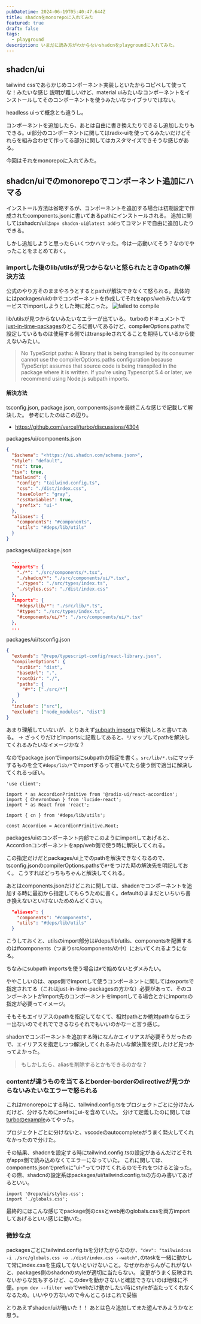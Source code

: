 ```yaml
---
pubDatetime: 2024-06-19T05:40:47.644Z
title: shadcnをmonorepoに入れてみた
featured: true
draft: false
tags:
  - playground
description: いまだに読み方がわからないshadcnをplaygroundに入れてみた。
---
```


## shadcn/ui

tailwind cssであらかじめコンポーネント実装しといたからコピペして使ってな！みたいな感じ
説明が難しいけど、material uiみたいなコンポーネントをインストールしてそのコンポーネントを使うみたいなライブラリではない。

headless uiって概念とも違うし。

コンポーネントを追加したら、あとは自由に書き換えたりできるし追加したりもできる。ui部分のコンポーネントに関してはradix-uiを使ってるみたいだけどそれらを組み合わせて作ってる部分に関してはカスタマイズできそうな感じがある。

今回はそれをmonorepoに入れてみた。

## shadcn/uiでのmonorepoでコンポーネント追加にハマる

インストール方法は省略するが、コンポーネントを追加する場合は初期設定で作成されたcomponents.jsonに書いてあるpathにインストールされる。
追加に関してはshadcn/uiは`npx shadcn-ui@latest add`ってコマンドで自由に追加したりできる。

しかし追加しようと思ったらいくつかハマった。今は一応動いてそう？なのでやったことをまとめておく。

### importした後のlib/utilsが見つからないと怒られたときのpathの解決方法

公式のやり方そのままやろうとするとpathが解決できなくて怒られる。具体的にはpackages/uiの中でコンポーネントを作成してそれをapps/webみたいなサービスでimportしようとした時に起こった。
![failed to compile](https://gyazo.com/e2cb4b832e82692e96d1d6410bb6d432.png)

lib/utilsが見つからないみたいなエラーが出ている。
turboのドキュメントで[just-in-time-packages](https://turbo.build/repo/docs/core-concepts/internal-packages#just-in-time-packages)のところに書いてあるけど、compilerOptions.pathsで設定しているものは使用する側ではtranspileされてることを期待しているから使えないみたい。

> No TypeScript paths: A library that is being transpiled by its consumer cannot use the compilerOptions.paths configuration because TypeScript assumes that source code is being transpiled in the package where it is written. If you're using Typescript 5.4 or later, we recommend using Node.js subpath imports.

#### 解決方法

tsconfig.json, package.json, components.jsonを最終こんな感じで記載して解決した。
参考にしたのはこの辺り。

- <https://github.com/vercel/turbo/discussions/4304>

packages/ui/components.json

```packages/ui/components.json
{
  "$schema": "<https://ui.shadcn.com/schema.json>",
  "style": "default",
  "rsc": true,
  "tsx": true,
  "tailwind": {
    "config": "tailwind.config.ts",
    "css": "./dist/index.css",
    "baseColor": "gray",
    "cssVariables": true,
    "prefix": "ui-"
  },
  "aliases": {
    "components": "#components",
    "utils": "#deps/lib/utils"
  }
}
```

packages/ui/package.json

```packages/ui/package.json
  ...
  "exports": {
    "./*": "./src/components/*.tsx",
    "./shadcn/*": "./src/components/ui/*.tsx",
    "./types": "./src/types/index.ts",
    "./styles.css": "./dist/index.css"
  },
  "imports": {
    "#deps/lib/*": "./src/lib/*.ts",
    "#types": "./src/types/index.ts",
    "#components/ui/*": "./src/components/ui/*.tsx"
  },
  ...
```

packages/ui/tsconfig.json

```packages/ui/tsconfig.json
{
  "extends": "@repo/typescript-config/react-library.json",
  "compilerOptions": {
    "outDir": "dist",
    "baseUrl": ".",
    "rootDir": "./",
    "paths": {
      "#*": ["./src/*"]
    }
  },
  "include": ["src"],
  "exclude": ["node_modules", "dist"]
}
```

あまり理解していないが、とりあえず[subpath imports](https://devblogs.microsoft.com/typescript/announcing-typescript-5-4/#auto-import-support-for-subpath-imports)で解決しろと書いてある。
→ ざっくりだけどimportsに記載してあると、リマップしてpathを解決してくれるみたいなイメージかな？

なのでpackage.jsonでimportsにsubpathの指定を書く。`src/lib/*.ts`にマッチするものを全て`#deps/lib/*`でimportするって書いてたら使う側で適当に解決してくれるっぽい。

```packages/ui/components/ui/accordion.tsx
'use client';

import * as AccordionPrimitive from '@radix-ui/react-accordion';
import { ChevronDown } from 'lucide-react';
import * as React from 'react';

import { cn } from '#deps/lib/utils';

const Accordion = AccordionPrimitive.Root;
```

packages/uiのコンポーネント内部でこのようにimportしてあげると、Accordionコンポーネントをapp/web側で使う時に解決してくれる。

この指定だけだとpackages/ui上でのpathを解決できなくなるので、tsconfig.jsonのcompilerOptions.pathsで`#*`をつけた時の解決先を明記しておく。
こうすればどっちもちゃんと解決してくれる。

あとはcomponents.jsonだけどこれに関しては、shadcnでコンポーネントを追加する時に最初から指定してもらうために書く。defaultのままだといちいち書き換えないといけないためめんどくさい。

```json
  "aliases": {
    "components": "#components",
    "utils": "#deps/lib/utils"
  }
```

こうしておくと、utilsのimport部分は#deps/lib/utils、componentsを配置するのは#components（つまりsrc/components/の中）においてくれるようになる。

ちなみにsubpath importsを使う場合は`#`で始めないとダメみたい。

ややこしいのは、apps側でimportして使うコンポーネントに関してはexportsで指定されてる（これはjust-in-time-packagesの方かな）必要があって、そのコンポーネントがimport先のコンポーネントをimportしてる場合とかにimportsの指定が必要ってイメージ。

そもそもエイリアスのpathを指定してなくて、相対pathとか絶対pathならエラー出ないのでそれでできるならそれでもいいのかなーと言う感じ。

shadcnでコンポーネントを追加する時になんかエイリアスが必要そうだったので、エイリアスを指定しつつ解決してくれるみたいな解決策を探したけど見つかってよかった。

> もしかしたら、aliasを削除するとかもできるのかな？

### contentが違うものを当てるとborder-borderのdirectiveが見つからないみたいなエラーで怒られる

これはmonorepoにする時に、tailwind.config.tsをプロジェクトごとに分けたんだけど、分けるためにprefixにui-を含めていた。
分けて定義したのに関しては[turboのexample](https://github.com/vercel/turbo/tree/main/examples/with-tailwind)みてやった。

プロジェクトごとに分けないと、vscodeのautocompleteがうまく発火してくれなかったので分けた。

その結果、shadcnを設定する時にtailwind.config.tsの設定があるんだけどそれがapps側で読み込めなくてエラーになっていた。
これに関しては、components.jsonでprefixに"ui-"ってつけてくれるのでそれをつけると治った。その際、shadcnの設定系はpackages/ui/tailwind.config.tsの方のみ書いてあげるといい。

```apps/web/src/layout.tsx
import '@repo/ui/styles.css';
import './globals.css';
```

最終的にはこんな感じでpackage側のcssとweb用のglobals.cssを両方importしてあげるといい感じに動いた。

### 微妙な点

packagesごとにtailwind.config.tsを分けたからなのか、`"dev": "tailwindcss -i ./src/globals.css -o ./dist/index.css --watch",`のtaskを一緒に動かして常にindex.cssを生成してないといけないこと。なぜかわからんがこれがないと、packages側のshadcnのstyleが適切に当たらない。
変更がうまく反映されないからな気もするけど、このdevを動かさないと確認できないのは地味に不便。`pnpm dev --filter web`でwebだけ動かしたい時にstyleが当たってくれなくなるため。いいやり方ないので今んところはこれで妥協

とりあえずshadcn/uiが動いた！！
あとは色々追加してまた遊んでみようかなと思う。
